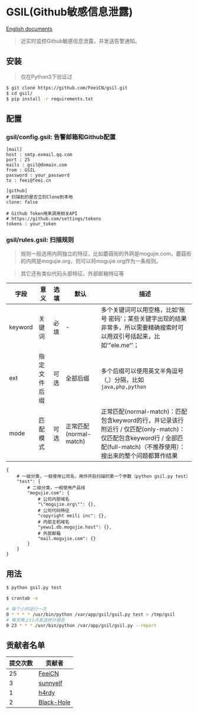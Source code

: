 # GSIL(Github敏感信息泄露)

[English documents](https://github.com/BlackHole1/GSIL/blob/master/README.md)

> 近实时监控Github敏感信息泄露，并发送告警通知。

## 安装

> 仅在Python3下验证过

```bash
$ git clone https://github.com/FeeiCN/gsil.git
$ cd gsil/
$ pip install -r requirements.txt
```

## 配置

### gsil/config.gsil: 告警邮箱和Github配置

```
[mail]
host : smtp.exmail.qq.com
port : 25
mails : gsil@domain.com
from : GSIL
password : your_password
to : feei@feei.cn

[github]
# 扫描到的是否立刻Clone到本地
clone: false

# Github Token用来调用相关API
# https://github.com/settings/tokens
tokens : your_token
```

### gsil/rules.gsil: 扫描规则

> 规则一般选用内网独立的特征，比如蘑菇街的外网是mogujie.com，蘑菇街的内网是mogujie.org，则可以将mogujie.org作为一条规则。

> 其它还有类似代码头部特征、外部邮箱特征等

| 字段 | 意义 | 选填 | 默认 | 描述 |
| --- | --- | --- | --- | --- |
| keyword | 关键词 | 必填 | - | 多个关键词可以用空格，比如‘账号 密码’；某些关键字出现的结果非常多，所以需要精确搜索时可以用双引号括起来，比如‘”ele.me“’；|
| ext | 指定文件后缀 | 可选 | 全部后缀 | 多个后缀可以使用英文半角逗号（,）分隔，比如`java,php,python` |
| mode |  匹配模式 | 可选 | 正常匹配(normal-match) | 正常匹配(normal-match)：匹配包含keyword的行，并记录该行附近行 / 仅匹配(only-match)：仅匹配包含keyword行 / 全部匹配(full-match)（不推荐使用）：搜出来的整个问题都算作结果 |

```
{
    # 一级分类，一般使用公司名，用作开启扫描的第一个参数（python gsil.py test）
    "test": {
        # 二级分类，一般使用产品线
        "mogujie.com": {
            # 公司内部域名
            "\"mogujie.org\"": {},
            # 公司代码特征
            "copyright meili inc": {},
            # 内部主机域名
            "yewu1.db.mogujie.host": {},
            # 外部邮箱
            "mail.mogujie.com": {}
        }
    }
}
```

## 用法

```bash
$ python gsil.py test
```

```bash
$ crontab -e

# 每个小时运行一次
0 * * * * /usr/bin/python /var/app/gsil/gsil.py test > /tmp/gsil
# 每天晚上11点发送统计报告
0 23 * * * /usr/bin/python /var/app/gsil/gsil.py --report
```

## 贡献者名单

| **提交次数** | **贡献者** | 
| --- | --- |
| 25 | [FeeiCN](https://github.com/FeeiCN/GSIL/graphs/contributors) |
| 3 | [sunnyelf](https://github.com/sunnyelf) |
| 1 | [h4rdy](https://github.com/h4rdy) |
| 2 | [Black-Hole](https://github.com/BlackHole1) |
